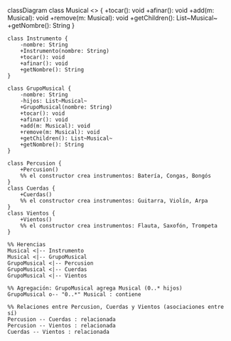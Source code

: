 classDiagram
    class Musical <<abstract>> {
        +tocar(): void
        +afinar(): void
        +add(m: Musical): void
        +remove(m: Musical): void
        +getChildren(): List~Musical~
        +getNombre(): String
    }

    class Instrumento {
        -nombre: String
        +Instrumento(nombre: String)
        +tocar(): void
        +afinar(): void
        +getNombre(): String
    }

    class GrupoMusical {
        -nombre: String
        -hijos: List~Musical~
        +GrupoMusical(nombre: String)
        +tocar(): void
        +afinar(): void
        +add(m: Musical): void
        +remove(m: Musical): void
        +getChildren(): List~Musical~
        +getNombre(): String
    }

    class Percusion {
        +Percusion()
        %% el constructor crea instrumentos: Batería, Congas, Bongós
    }
    class Cuerdas {
        +Cuerdas()
        %% el constructor crea instrumentos: Guitarra, Violín, Arpa
    }
    class Vientos {
        +Vientos()
        %% el constructor crea instrumentos: Flauta, Saxofón, Trompeta
    }

    %% Herencias
    Musical <|-- Instrumento
    Musical <|-- GrupoMusical
    GrupoMusical <|-- Percusion
    GrupoMusical <|-- Cuerdas
    GrupoMusical <|-- Vientos

    %% Agregación: GrupoMusical agrega Musical (0..* hijos)
    GrupoMusical o-- "0..*" Musical : contiene

    %% Relaciones entre Percusion, Cuerdas y Vientos (asociaciones entre sí)
    Percusion -- Cuerdas : relacionada
    Percusion -- Vientos : relacionada
    Cuerdas -- Vientos : relacionada
